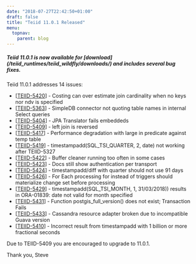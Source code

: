 ```yaml
---
date: "2018-07-27T22:42:50+01:00"
draft: false
title: "Teiid 11.0.1 Released"
menu:
  topnav:
    parent: blog
---
```


##### Teiid 11.0.1 is now available for [download] (/teiid_runtimes/teiid_wildfly/downloads/) and includes several bug fixes.

<!--more-->

Teiid 11.0.1 addresses 14 issues:

<ul>
<li>[<a href='https://issues.redhat.com/browse/TEIID-5420'>TEIID-5420</a>] -         Costing can over estimate join cardinality when no keys nor ndv is specified
</li>
<li>[<a href='https://issues.redhat.com/browse/TEIID-5363'>TEIID-5363</a>] -         SimpleDB connector not quoting table names in internal Select queries
</li>
<li>[<a href='https://issues.redhat.com/browse/TEIID-5404'>TEIID-5404</a>] -         JPA Translator fails embeddeds
</li>
<li>[<a href='https://issues.redhat.com/browse/TEIID-5409'>TEIID-5409</a>] -         left join is reversed
</li>
<li>[<a href='https://issues.redhat.com/browse/TEIID-5417'>TEIID-5417</a>] -         Performance degradation with large in predicate against temp table
</li>
<li>[<a href='https://issues.redhat.com/browse/TEIID-5419'>TEIID-5419</a>] -          timestampadd(SQL_TSI_QUARTER, 2, date) not working after TEIID-5327
</li>
<li>[<a href='https://issues.redhat.com/browse/TEIID-5422'>TEIID-5422</a>] -         Buffer cleaner running too often in some cases
</li>
<li>[<a href='https://issues.redhat.com/browse/TEIID-5423'>TEIID-5423</a>] -         Docs still show authentication per transport
</li>
<li>[<a href='https://issues.redhat.com/browse/TEIID-5424'>TEIID-5424</a>] -         timestampadd/diff with quarter should not use 91 days
</li>
<li>[<a href='https://issues.redhat.com/browse/TEIID-5426'>TEIID-5426</a>] -         For Each processing for instead of triggers should materialize change set before processing
</li>
<li>[<a href='https://issues.redhat.com/browse/TEIID-5429'>TEIID-5429</a>] -         timestampadd(SQL_TSI_MONTH, 1, 31/03/2018)) results in ORA-01839: date not valid for month specified
</li>
<li>[<a href='https://issues.redhat.com/browse/TEIID-5431'>TEIID-5431</a>] -         Function postgis_full_version() does not exist; Transaction Fails
</li>
<li>[<a href='https://issues.redhat.com/browse/TEIID-5433'>TEIID-5433</a>] -         Cassandra resource adapter broken due to incompatible Guava version
</li>
<li>[<a href='https://issues.redhat.com/browse/TEIID-5410'>TEIID-5410</a>] -         Incorrect result from timestampadd with 1 billion or more fractional seconds
</li>
</ul>

Due to TEIID-5409 you are encouraged to upgrade to 11.0.1. 

Thank you, Steve 
